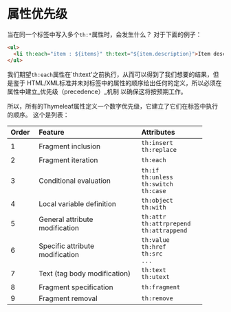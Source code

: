 # 属性优先级

当在同一个标签中写入多个`th:*`属性时，会发生什么？ 对于下面的例子：

```html
<ul>
  <li th:each="item : ${items}" th:text="${item.description}">Item description here...</li>
</ul>
```

我们期望`th:each`属性在`th:text'之前执行，从而可以得到了我们想要的结果，但是鉴于 HTML/XML标准并未对标签中的属性的顺序给出任何的定义，所以必须在属性中建立_优先级（precedence）_机制
以确保这将按预期工作。

所以，所有的Thymeleaf属性定义一个数字优先级，它建立了它们在标签中执行的顺序。 这个是列表：

<div class="table-scroller">
<table style="width:90%;">
<colgroup>
<col style="width: 11%">
<col style="width: 48%">
<col style="width: 30%">
</colgroup>
<thead>
<tr class="header">
<th style="text-align: left;">Order</th>
<th style="text-align: left;">Feature</th>
<th style="text-align: left;">Attributes</th>
</tr>
</thead>
<tbody>
<tr class="odd">
<td style="text-align: left;">1</td>
<td style="text-align: left;">Fragment inclusion</td>
<td style="text-align: left;"><code>th:insert</code><br>
<code>th:replace</code></td>
</tr>
<tr class="even">
<td style="text-align: left;">2</td>
<td style="text-align: left;">Fragment iteration</td>
<td style="text-align: left;"><code>th:each</code></td>
</tr>
<tr class="odd">
<td style="text-align: left;">3</td>
<td style="text-align: left;">Conditional evaluation</td>
<td style="text-align: left;"><code>th:if</code><br>
<code>th:unless</code><br>
<code>th:switch</code><br>
<code>th:case</code></td>
</tr>
<tr class="even">
<td style="text-align: left;">4</td>
<td style="text-align: left;">Local variable definition</td>
<td style="text-align: left;"><code>th:object</code><br>
<code>th:with</code></td>
</tr>
<tr class="odd">
<td style="text-align: left;">5</td>
<td style="text-align: left;">General attribute modification</td>
<td style="text-align: left;"><code>th:attr</code><br>
<code>th:attrprepend</code><br>
<code>th:attrappend</code></td>
</tr>
<tr class="even">
<td style="text-align: left;">6</td>
<td style="text-align: left;">Specific attribute modification</td>
<td style="text-align: left;"><code>th:value</code><br>
<code>th:href</code><br>
<code>th:src</code><br>
<code>...</code></td>
</tr>
<tr class="odd">
<td style="text-align: left;">7</td>
<td style="text-align: left;">Text (tag body modification)</td>
<td style="text-align: left;"><code>th:text</code><br>
<code>th:utext</code></td>
</tr>
<tr class="even">
<td style="text-align: left;">8</td>
<td style="text-align: left;">Fragment specification</td>
<td style="text-align: left;"><code>th:fragment</code></td>
</tr>
<tr class="odd">
<td style="text-align: left;">9</td>
<td style="text-align: left;">Fragment removal</td>
<td style="text-align: left;"><code>th:remove</code></td>
</tr>
</tbody>
</table>
</div>

[](../images/thymeleaf-order-list.jpg)